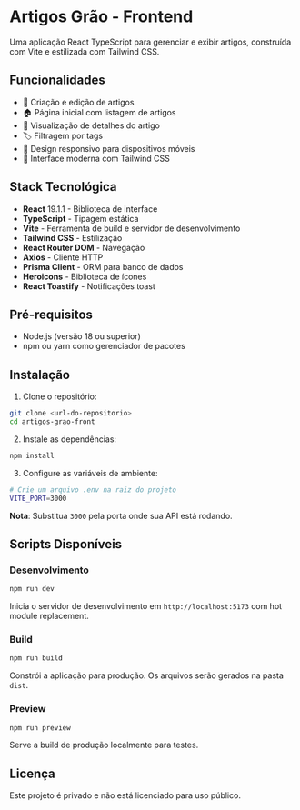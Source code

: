# Artigos Grão - Frontend

Uma aplicação React TypeScript para gerenciar e exibir artigos, construída com Vite e estilizada com Tailwind CSS.

## Funcionalidades

- 📝 Criação e edição de artigos
- 🏠 Página inicial com listagem de artigos
- 📖 Visualização de detalhes do artigo
- 🏷️ Filtragem por tags
- 📱 Design responsivo para dispositivos móveis
- 🎨 Interface moderna com Tailwind CSS

## Stack Tecnológica

- **React** 19.1.1 - Biblioteca de interface
- **TypeScript** - Tipagem estática
- **Vite** - Ferramenta de build e servidor de desenvolvimento
- **Tailwind CSS** - Estilização
- **React Router DOM** - Navegação
- **Axios** - Cliente HTTP
- **Prisma Client** - ORM para banco de dados
- **Heroicons** - Biblioteca de ícones
- **React Toastify** - Notificações toast

## Pré-requisitos

- Node.js (versão 18 ou superior)
- npm ou yarn como gerenciador de pacotes

## Instalação

1. Clone o repositório:
```bash
git clone <url-do-repositorio>
cd artigos-grao-front
```

2. Instale as dependências:
```bash
npm install
```

3. Configure as variáveis de ambiente:
```bash
# Crie um arquivo .env na raiz do projeto
VITE_PORT=3000
```
**Nota**: Substitua `3000` pela porta onde sua API está rodando.

## Scripts Disponíveis

### Desenvolvimento
```bash
npm run dev
```
Inicia o servidor de desenvolvimento em `http://localhost:5173` com hot module replacement.

### Build
```bash
npm run build
```
Constrói a aplicação para produção. Os arquivos serão gerados na pasta `dist`.

### Preview
```bash
npm run preview
```
Serve a build de produção localmente para testes.


## Licença

Este projeto é privado e não está licenciado para uso público.